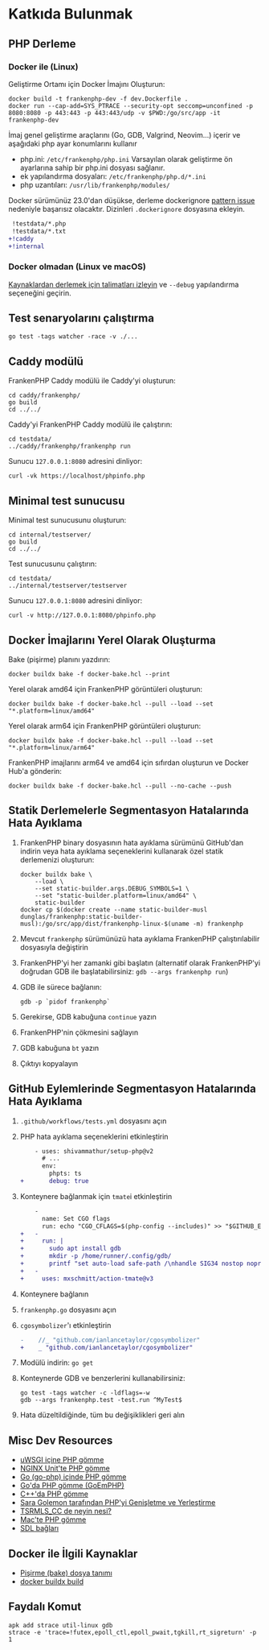 # Katkıda Bulunmak

## PHP Derleme

### Docker ile (Linux)

Geliştirme Ortamı için Docker İmajını Oluşturun:

```console
docker build -t frankenphp-dev -f dev.Dockerfile .
docker run --cap-add=SYS_PTRACE --security-opt seccomp=unconfined -p 8080:8080 -p 443:443 -p 443:443/udp -v $PWD:/go/src/app -it frankenphp-dev
```

İmaj genel geliştirme araçlarını (Go, GDB, Valgrind, Neovim...) içerir ve aşağıdaki php ayar konumlarını kullanır

- php.ini: `/etc/frankenphp/php.ini` Varsayılan olarak geliştirme ön ayarlarına sahip bir php.ini dosyası sağlanır.
- ek yapılandırma dosyaları: `/etc/frankenphp/php.d/*.ini`
- php uzantıları: `/usr/lib/frankenphp/modules/`

Docker sürümünüz 23.0'dan düşükse, derleme dockerignore [pattern issue](https://github.com/moby/moby/pull/42676) nedeniyle başarısız olacaktır. Dizinleri `.dockerignore` dosyasına ekleyin.

```patch
 !testdata/*.php
 !testdata/*.txt
+!caddy
+!internal
```

### Docker olmadan (Linux ve macOS)

[Kaynaklardan derlemek için talimatları izleyin](https://frankenphp.dev/docs/compile/) ve `--debug` yapılandırma seçeneğini geçirin.

## Test senaryolarını çalıştırma

```console
go test -tags watcher -race -v ./...
```

## Caddy modülü

FrankenPHP Caddy modülü ile Caddy'yi oluşturun:

```console
cd caddy/frankenphp/
go build
cd ../../
```

Caddy'yi FrankenPHP Caddy modülü ile çalıştırın:

```console
cd testdata/
../caddy/frankenphp/frankenphp run
```

Sunucu `127.0.0.1:8080` adresini dinliyor:

```console
curl -vk https://localhost/phpinfo.php
```

## Minimal test sunucusu

Minimal test sunucusunu oluşturun:

```console
cd internal/testserver/
go build
cd ../../
```

Test sunucusunu çalıştırın:

```console
cd testdata/
../internal/testserver/testserver
```

Sunucu `127.0.0.1:8080` adresini dinliyor:

```console
curl -v http://127.0.0.1:8080/phpinfo.php
```

## Docker İmajlarını Yerel Olarak Oluşturma

Bake (pişirme) planını yazdırın:

```console
docker buildx bake -f docker-bake.hcl --print
```

Yerel olarak amd64 için FrankenPHP görüntüleri oluşturun:

```console
docker buildx bake -f docker-bake.hcl --pull --load --set "*.platform=linux/amd64"
```

Yerel olarak arm64 için FrankenPHP görüntüleri oluşturun:

```console
docker buildx bake -f docker-bake.hcl --pull --load --set "*.platform=linux/arm64"
```

FrankenPHP imajlarını arm64 ve amd64 için sıfırdan oluşturun ve Docker Hub'a gönderin:

```console
docker buildx bake -f docker-bake.hcl --pull --no-cache --push
```

## Statik Derlemelerle Segmentasyon Hatalarında Hata Ayıklama

1. FrankenPHP binary dosyasının hata ayıklama sürümünü GitHub'dan indirin veya hata ayıklama seçeneklerini kullanarak özel statik derlemenizi oluşturun:

   ```console
   docker buildx bake \
       --load \
       --set static-builder.args.DEBUG_SYMBOLS=1 \
       --set "static-builder.platform=linux/amd64" \
       static-builder
   docker cp $(docker create --name static-builder-musl dunglas/frankenphp:static-builder-musl):/go/src/app/dist/frankenphp-linux-$(uname -m) frankenphp
   ```

2. Mevcut `frankenphp` sürümünüzü hata ayıklama FrankenPHP çalıştırılabilir dosyasıyla değiştirin
3. FrankenPHP'yi her zamanki gibi başlatın (alternatif olarak FrankenPHP'yi doğrudan GDB ile başlatabilirsiniz: `gdb --args frankenphp run`)
4. GDB ile sürece bağlanın:

   ```console
   gdb -p `pidof frankenphp`
   ```

5. Gerekirse, GDB kabuğuna `continue` yazın
6. FrankenPHP'nin çökmesini sağlayın
7. GDB kabuğuna `bt` yazın
8. Çıktıyı kopyalayın

## GitHub Eylemlerinde Segmentasyon Hatalarında Hata Ayıklama

1. `.github/workflows/tests.yml` dosyasını açın
2. PHP hata ayıklama seçeneklerini etkinleştirin

   ```patch
       - uses: shivammathur/setup-php@v2
         # ...
         env:
           phpts: ts
   +       debug: true
   ```

3. Konteynere bağlanmak için `tmate`i etkinleştirin

   ```patch
       -
         name: Set CGO flags
         run: echo "CGO_CFLAGS=$(php-config --includes)" >> "$GITHUB_ENV"
   +   -
   +     run: |
   +       sudo apt install gdb
   +       mkdir -p /home/runner/.config/gdb/
   +       printf "set auto-load safe-path /\nhandle SIG34 nostop noprint pass" > /home/runner/.config/gdb/gdbinit
   +   -
   +     uses: mxschmitt/action-tmate@v3
   ```

4. Konteynere bağlanın
5. `frankenphp.go` dosyasını açın
6. `cgosymbolizer`'ı etkinleştirin

   ```patch
   -	//_ "github.com/ianlancetaylor/cgosymbolizer"
   +	_ "github.com/ianlancetaylor/cgosymbolizer"
   ```

7. Modülü indirin: `go get`
8. Konteynerde GDB ve benzerlerini kullanabilirsiniz:

   ```console
   go test -tags watcher -c -ldflags=-w
   gdb --args frankenphp.test -test.run ^MyTest$
   ```

9. Hata düzeltildiğinde, tüm bu değişiklikleri geri alın

## Misc Dev Resources

- [uWSGI içine PHP gömme](https://github.com/unbit/uwsgi/blob/master/plugins/php/php_plugin.c)
- [NGINX Unit'te PHP gömme](https://github.com/nginx/unit/blob/master/src/nxt_php_sapi.c)
- [Go (go-php) içinde PHP gömme](https://github.com/deuill/go-php)
- [Go'da PHP gömme (GoEmPHP)](https://github.com/mikespook/goemphp)
- [C++'da PHP gömme](https://gist.github.com/paresy/3cbd4c6a469511ac7479aa0e7c42fea7)
- [Sara Golemon tarafından PHP'yi Genişletme ve Yerleştirme](https://books.google.fr/books?id=zMbGvK17_tYC&pg=PA254&lpg=PA254#v=onepage&q&f=false)
- [TSRMLS_CC de neyin nesi?](http://blog.golemon.com/2006/06/what-heck-is-tsrmlscc-anyway.html)
- [Mac'te PHP gömme](https://gist.github.com/jonnywang/61427ffc0e8dde74fff40f479d147db4)
- [SDL bağları](https://pkg.go.dev/github.com/veandco/go-sdl2@v0.4.21/sdl#Main)

## Docker ile İlgili Kaynaklar

- [Pişirme (bake) dosya tanımı](https://docs.docker.com/build/customize/bake/file-definition/)
- [docker buildx build](https://docs.docker.com/engine/reference/commandline/buildx_build/)

## Faydalı Komut

```console
apk add strace util-linux gdb
strace -e 'trace=!futex,epoll_ctl,epoll_pwait,tgkill,rt_sigreturn' -p 1
```
